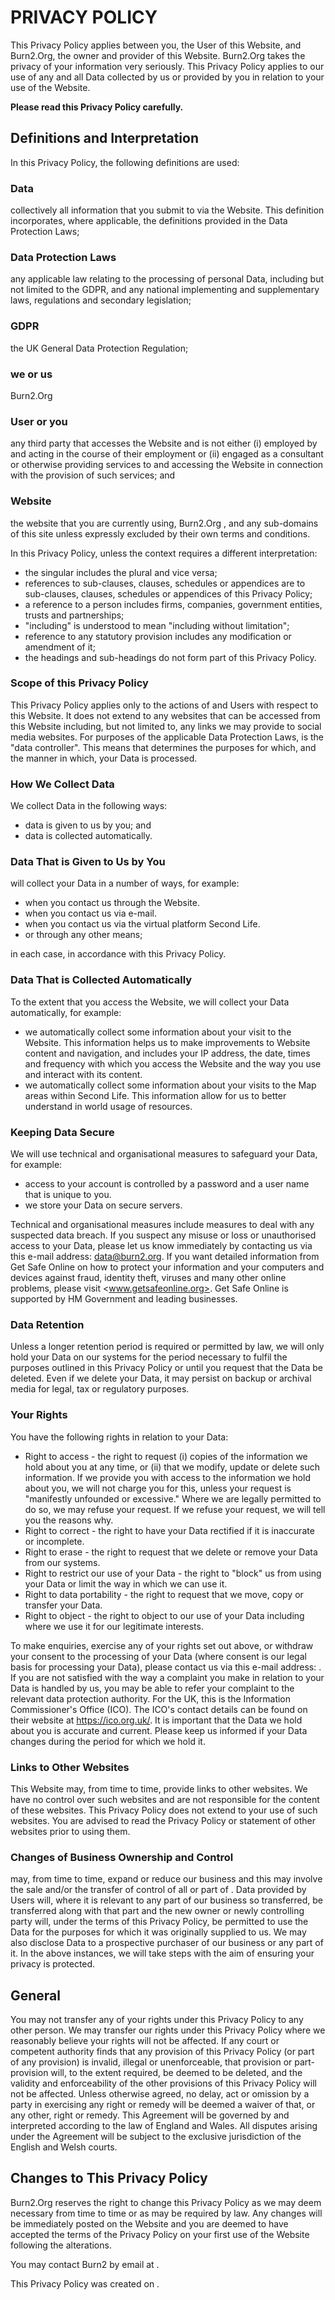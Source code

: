 # PRIVACY POLICY

This Privacy Policy applies between you, the User of this Website, and Burn2.Org, the owner and provider of this Website. Burn2.Org takes the privacy of your information very seriously. This Privacy Policy applies to our use of any and all Data collected by us or provided by you in relation to your use of the Website.

**Please read this Privacy Policy carefully.**

## Definitions and Interpretation

In this Privacy Policy, the following definitions are used:

### Data

collectively all information that you submit to  via the Website. This definition incorporates, where applicable, the definitions provided in the Data Protection Laws;

### Data Protection Laws

any applicable law relating to the processing of personal Data, including but not limited to the&nbsp;GDPR, and any national implementing and supplementary laws, regulations and secondary legislation;

### GDPR

the UK General Data Protection Regulation;

### we or us

Burn2.Org

### User or you

any third party that accesses the Website and is not either (i) employed by  and acting in the course of their employment or (ii) engaged as a consultant or otherwise providing services to  and accessing the Website in connection with the provision of such services; and

### Website

the website that you are currently using, Burn2.Org , and any sub-domains of this site unless expressly excluded by their own terms and conditions.

In this Privacy Policy, unless the context requires a different interpretation:

* the singular includes the plural and vice versa;
* references to sub-clauses, clauses, schedules or appendices are to sub-clauses, clauses, schedules or appendices of this Privacy Policy;
* a reference to a person includes firms, companies, government entities, trusts and partnerships;
* "including" is understood to mean "including without limitation";
* reference to any statutory provision includes any modification or amendment of it;
* the headings and sub-headings do not form part of this Privacy Policy.

### Scope of this Privacy Policy

This Privacy Policy applies only to the actions of  and Users with respect to this Website. It does not extend to any websites that can be accessed from this Website including, but not limited to, any links we may provide to social media websites.
For purposes of the applicable Data Protection Laws,  is the "data controller". This means that  determines the purposes for which, and the manner in which, your Data is processed.

### How We Collect Data

We collect Data in the following ways:

* data is given to us by you; and
* data is collected automatically.

### Data That is Given to Us by You

will collect your Data in a number of ways, for example:

* when you contact us through the Website.
* when you contact us via e-mail.
* when you contact us via the virtual platform Second Life.
* or through any other means;

in each case, in accordance with this Privacy Policy.

### Data That is Collected Automatically

To the extent that you access the Website, we will collect your Data automatically, for example:

* we automatically collect some information about your visit to the Website. This information helps us to make improvements to Website content and navigation, and includes your IP address, the date, times and frequency with which you access the Website and the way you use and interact with its content.
* we automatically collect some information about your visits to the Map areas within Second Life. This information allow for us to better understand in world usage of resources.

### Keeping Data Secure

We will use technical and organisational measures to safeguard your Data, for example:

* access to your account is controlled by a password and a user name that is unique to you.
* we store your Data on secure servers.

Technical and organisational measures include measures to deal with any suspected data breach. If you suspect any misuse or loss or unauthorised access to your Data, please let us know immediately by contacting us via this e-mail address: <data@burn2.org>.
If you want detailed information from Get Safe Online on how to protect your information and your computers and devices against fraud, identity theft, viruses and many other online problems, please visit <www.getsafeonline.org>. Get Safe Online is supported by HM Government and leading businesses.

### Data Retention

Unless a longer retention period is required or permitted by law, we will only hold your Data on our systems for the period necessary to fulfil the purposes outlined in this Privacy Policy or until you request that the Data be deleted.
Even if we delete your Data, it may persist on backup or archival media for legal, tax or regulatory purposes.

### Your Rights

You have the following rights in relation to your Data:

* Right to access - the right to request (i) copies of the information we hold about you at any time, or (ii) that we modify, update or delete such information. If we provide you with access to the information we hold about you, we will not charge you for this, unless your request is "manifestly unfounded or excessive." Where we are legally permitted to do so, we may refuse your request. If we refuse your request, we will tell you the reasons why.
* Right to correct - the right to have your Data rectified if it is inaccurate or incomplete.
* Right to erase - the right to request that we delete or remove your Data from our systems.
* Right to restrict our use of your Data - the right to "block" us from using your Data or limit the way in which we can use it.
* Right to data portability - the right to request that we move, copy or transfer your Data.
* Right to object - the right to object to our use of your Data including where we use it for our legitimate interests.

To make enquiries, exercise any of your rights set out above, or withdraw your consent to the processing of your Data (where consent is our legal basis for processing your Data), please contact us via this e-mail address: .
If you are not satisfied with the way a complaint you make in relation to your Data is handled by us, you may be able to refer your complaint to the relevant data protection authority. For the UK, this is the Information Commissioner's Office (ICO). The ICO's contact details can be found on their website at <https://ico.org.uk/>.
It is important that the Data we hold about you is accurate and current. Please keep us informed if your Data changes during the period for which we hold it.

### Links to Other Websites

This Website may, from time to time, provide links to other websites. We have no control over such websites and are not responsible for the content of these websites. This Privacy Policy does not extend to your use of such websites. You are advised to read the Privacy Policy or statement of other websites prior to using them.

### Changes of Business Ownership and Control

 may, from time to time, expand or reduce our business and this may involve the sale and/or the transfer of control of all or part of . Data provided by Users will, where it is relevant to any part of our business so transferred, be transferred along with that part and the new owner or newly controlling party will, under the terms of this Privacy Policy, be permitted to use the Data for the purposes for which it was originally supplied to us.
We may also disclose Data to a prospective purchaser of our business or any part of it.
In the above instances, we will take steps with the aim of ensuring your privacy is protected.

## General

You may not transfer any of your rights under this Privacy Policy to any other person. We may transfer our rights under this Privacy Policy where we reasonably believe your rights will not be affected.
If any court or competent authority finds that any provision of this Privacy Policy (or part of any provision) is invalid, illegal or unenforceable, that provision or part-provision will, to the extent required, be deemed to be deleted, and the validity and enforceability of the other provisions of this Privacy Policy will not be affected.
Unless otherwise agreed, no delay, act or omission by a party in exercising any right or remedy will be deemed a waiver of that, or any other, right or remedy.
This Agreement will be governed by and interpreted according to the law of England and Wales. All disputes arising under the Agreement will be subject to the exclusive jurisdiction of the English and Welsh courts.

## Changes to This Privacy Policy

Burn2.Org reserves the right to change this Privacy Policy as we may deem necessary from time to time or as may be required by law. Any changes will be immediately posted on the Website and you are deemed to have accepted the terms of the Privacy Policy on your first use of the Website following the alterations.

You may contact Burn2 by email at .

This Privacy Policy was created on .
